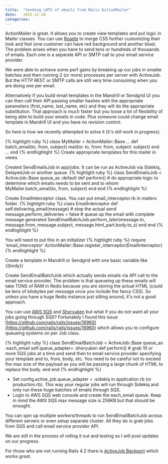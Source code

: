 ```yaml
---
title:  "Sending LOTS of emails from Rails ActionMailer"
date:   2015-12-20
categories:
---
```


ActionMailer is great.  It allows you to create view templates and put logic in Mailer classes.  You can use [Roadie](https://github.com/Mange/roadie-rails) to merge CSS further customizing their look and feel (one customer can have red background and another blue).  The problem arises when you have to send tens or hundreds of thousands of emails.  Each one is a separate API or SMTP call to your email service provider.  

We were able to achieve some perf gains by breaking up our jobs in smaller batches and then running 2 (or more) processes per server with ActiveJob.  But the HTTP REST or SMTP calls are still very time consuming when you are doing one per email.

Alternatively if you build email templates in the Mandrill or Sendgrid UI you can then call their API passing smaller hashes with the appropriate parameters (first_name, last_name, etc) and they will do the appropriate substitution.  That approach is much faster but you loose a lot of flexibility of being able to build your emails in code.  Plus someone could change email template in Mandrill UI and you have no revision control.

So here is how we recently attempted to solve it (it's still work in progress).

{% highlight ruby %}
class MyMailer < ActionMailer::Base
	...
	def batch_email(to, from, subject)
		mail(to: to, from: from, subject: subject)
	end
	...
end
{% endhighlight %}
Create appropriate templates for this mailer in views.

Created SendEmailsJob in app/jobs.  It can be run as ActiveJob via Sidekiq, DelayedJob or another queue.
{% highlight ruby %}
class SendEmailsJob < ActiveJob::Base
  queue_as :default
  def perform()
		#	do appropriate logic to determine which emails needs to be sent and to whom
  	MyMailer.batch_email(to, from, subject)
  end
end
{% endhighlight %}

Create EmailInterceptor class.  You can put email_interceptor.rb in mailers folder.
{% highlight ruby %}
class EmailInterceptor
	def self.delivering_email(message)
		#	stop the actual send
		message.perform_deliveries = false
		#	queue up the email with complete message generated
		SendEmailBatchJob.perform_later(message.to, message.from, message.subject, message.html_part.body.to_s)
	end
end
{% endhighlight %}

You will need to put this in an initializer
{% highlight ruby %}
require 'email_interceptor'
ActionMailer::Base.register_interceptor(EmailInterceptor)
{% endhighlight %}

Create a template in Mandrill or Sendgrid with one basic variable like {{body}}

Create SendEmailBatchJob which actually sends emails via API call to the email service provider.  The problem is that queueing up these emails will take TONS of RAM in Redis because you are storing the actual HTML (could be tens of kilobytes per message once you include the fancy CSS).  So unless you have a huge Redis instance just sitting around, it's not a good approach.

You can use [AWS SQS](https://aws.amazon.com/sqs/) and [Shoryuken](https://github.com/phstc/shoryuken) but what if you do not want all your jobs going through SQS?  Fortunately I found this issue [https://github.com/rails/rails/issues/16960](https://github.com/rails/rails/issues/16960) which allows you to configure queueing systems on per Job class.

{% highlight ruby %}
class SendEmailBatchJob < ActiveJob::Base
  queue_as :each_email
  self.queue_adapter= :shoryuken
  def perform()
  	#	grab 10 or more SQS jobs at a time and send then to email service provider specifying your template and to, from, body, etc.  You need to be careful not to exceed the max size of the payload as you will be passing a large chunk of HTML to replace the body.
  end
end
{% endhighlight %}

* Set config.active_job.queue_adapter = :sidekiq in application.rb (or production.rb).  This way your regular jobs will run through Sidekiq and only run these huge batches of emails through SQS.
* Login to AWS SQS web console and create the each_email queue.  Keep in mind the AWS SQS max message size is 256KB but that should be enought.

You can spin up multiple workers/threads to run SendEmailBatchJob across different servers or even setup separate cluster.  All they do is grab jobs from SQS and call email service provider API.

We are still in the process of rolling it out and testing so I will post updates on our progress.

For those who are not running Rails 4.2 there is [ActiveJob Backport](https://github.com/ankane/activejob_backport) which works great.